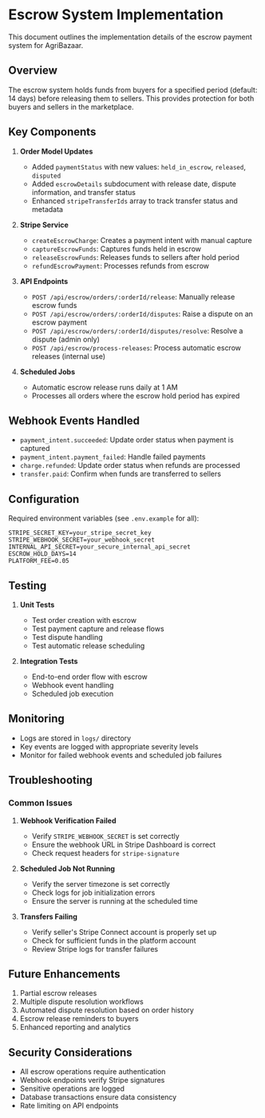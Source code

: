 # Escrow System Implementation

This document outlines the implementation details of the escrow payment system for AgriBazaar.

## Overview

The escrow system holds funds from buyers for a specified period (default: 14 days) before releasing them to sellers. This provides protection for both buyers and sellers in the marketplace.

## Key Components

1. **Order Model Updates**
   - Added `paymentStatus` with new values: `held_in_escrow`, `released`, `disputed`
   - Added `escrowDetails` subdocument with release date, dispute information, and transfer status
   - Enhanced `stripeTransferIds` array to track transfer status and metadata

2. **Stripe Service**
   - `createEscrowCharge`: Creates a payment intent with manual capture
   - `captureEscrowFunds`: Captures funds held in escrow
   - `releaseEscrowFunds`: Releases funds to sellers after hold period
   - `refundEscrowPayment`: Processes refunds from escrow

3. **API Endpoints**
   - `POST /api/escrow/orders/:orderId/release`: Manually release escrow funds
   - `POST /api/escrow/orders/:orderId/disputes`: Raise a dispute on an escrow payment
   - `POST /api/escrow/orders/:orderId/disputes/resolve`: Resolve a dispute (admin only)
   - `POST /api/escrow/process-releases`: Process automatic escrow releases (internal use)

4. **Scheduled Jobs**
   - Automatic escrow release runs daily at 1 AM
   - Processes all orders where the escrow hold period has expired

## Webhook Events Handled

- `payment_intent.succeeded`: Update order status when payment is captured
- `payment_intent.payment_failed`: Handle failed payments
- `charge.refunded`: Update order status when refunds are processed
- `transfer.paid`: Confirm when funds are transferred to sellers

## Configuration

Required environment variables (see `.env.example` for all):

```
STRIPE_SECRET_KEY=your_stripe_secret_key
STRIPE_WEBHOOK_SECRET=your_webhook_secret
INTERNAL_API_SECRET=your_secure_internal_api_secret
ESCROW_HOLD_DAYS=14
PLATFORM_FEE=0.05
```

## Testing

1. **Unit Tests**
   - Test order creation with escrow
   - Test payment capture and release flows
   - Test dispute handling
   - Test automatic release scheduling

2. **Integration Tests**
   - End-to-end order flow with escrow
   - Webhook event handling
   - Scheduled job execution

## Monitoring

- Logs are stored in `logs/` directory
- Key events are logged with appropriate severity levels
- Monitor for failed webhook events and scheduled job failures

## Troubleshooting

### Common Issues

1. **Webhook Verification Failed**
   - Verify `STRIPE_WEBHOOK_SECRET` is set correctly
   - Ensure the webhook URL in Stripe Dashboard is correct
   - Check request headers for `stripe-signature`

2. **Scheduled Job Not Running**
   - Verify the server timezone is set correctly
   - Check logs for job initialization errors
   - Ensure the server is running at the scheduled time

3. **Transfers Failing**
   - Verify seller's Stripe Connect account is properly set up
   - Check for sufficient funds in the platform account
   - Review Stripe logs for transfer failures

## Future Enhancements

1. Partial escrow releases
2. Multiple dispute resolution workflows
3. Automated dispute resolution based on order history
4. Escrow release reminders to buyers
5. Enhanced reporting and analytics

## Security Considerations

- All escrow operations require authentication
- Webhook endpoints verify Stripe signatures
- Sensitive operations are logged
- Database transactions ensure data consistency
- Rate limiting on API endpoints
